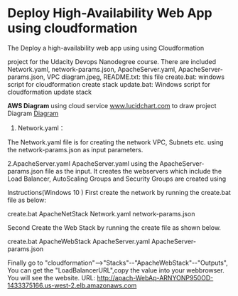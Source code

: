 # Deploy High-Availability Web App using cloudformation
The Deploy a high-availability web app using using Cloudformation 

project for the Udacity Devops Nanodegree course.
There are included 
Network.yaml,
network-params.json,
ApacheServer.yaml,
ApacheServer-params.json,
VPC diagram.jpeg,
README.txt: this file 
create.bat: windows script for cloudformation create stack
update.bat: Windows script for cloudformation update stack

**AWS Diagram**
using cloud service www.lucidchart.com to draw project Diagram
[Diagram](https://github.com/davincizhao/Education/blob/main/CloudComputing/CloudDevOpsEngineer/02_Deploy_High-Availability_WebAppUsing_CloudFormation/VPC%20diagram.jpeg)

1. Network.yaml：

The Network.yaml file is for creating the network VPC, Subnets etc. using the network-params.json as input parameters. 

2.ApacheServer.yaml
ApacheServer.yaml using the ApacheServer-params.json file as the input. 
It creates the webservers which include the Load Balancer, 
AutoScaling Groups and Security Groups are created using 

Instructions(Windows 10 )
First create the network by running the create.bat file as below:

create.bat ApacheNetStack Network.yaml network-params.json

Second Create the Web Stack by running the create file as shown below.

create.bat ApacheWebStack ApacheServer.yaml ApacheServer-params.json

Finally go to "cloudformation"-->"Stacks"--"ApacheWebStack"--"Outputs",
You can get the "LoadBalancerURL",copy the value into your webbrowser.
You will see the website.
URL:
http://apach-WebAp-ARNYONP950OD-1433375166.us-west-2.elb.amazonaws.com






